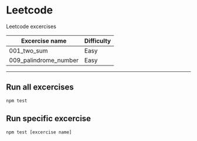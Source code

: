 # Leetcode

Leetcode excercises

| Excercise name        | Difficulty    |
| --------------------  | ------------  |
| 001_two_sum           |  Easy         |
| 009_palindrome_number |  Easy         |

---

## Run all excercises
```shell
npm test
```

## Run specific excercise
```shell
npm test [excercise name]
```